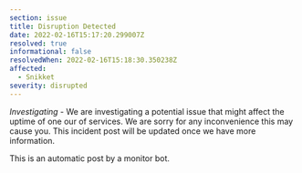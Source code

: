 ```yaml
---
section: issue
title: Disruption Detected
date: 2022-02-16T15:17:20.299007Z
resolved: true
informational: false
resolvedWhen: 2022-02-16T15:18:30.350238Z
affected:
  - Snikket
severity: disrupted
---
```

*Investigating* - We are investigating a potential issue that might affect the uptime of one our of services. We are sorry for any inconvenience this may cause you. This incident post will be updated once we have more information.

This is an automatic post by a monitor bot.
        